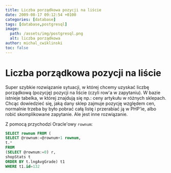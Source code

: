 ```yaml
---
title: Liczba porządkowa pozycji na liście
date: 2009-08-17 09:12:54 +0100
categories: [database]
tags: [database,postgresql]
image:
  path: /assets/img/postgresql.png
  alt: liczba porządkowa
author: michal_cwiklinski
toc: false
---
```


# Liczba porządkowa pozycji na liście

Super szybkie rozwiązanie sytuacji, w której chcemy uzyskać liczbę porządkową (pozycję) pozycji na liście (czyli row'a w zapytaniu). W bazie istnieje tabelka, w której znajdują się np.: ceny artykułu w różnych sklepach. Chcąc dowiedzieć się, jaką dany sklep zajmuje pozycję względem cen, normalnie trzeba by było pobrać całą listę i przerabiać ją w PHP'ie, albo robić skomplikowane zapytanie. Ale jest inne rozwiązanie.

Z pomocą przychodzi Oracle'owy `rownum`:

```sql
SELECT rownum FROM ( 
SELECT @rownum:=@rownum+1 rownum, 
t.* 
FROM 
(SELECT @rownum:=0) r, 
shopStats t 
ORDER BY t.lngAvgGrade) t1 
WHERE t1.id=132
```